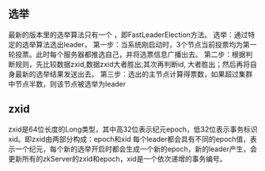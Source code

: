 ## 选举
最新的版本里的选举算法只有一个 ，即FastLeaderElection方法。
选举：通过特定的选举算法选出leader，
第一步：当系统刚启动时，3个节点当前投票均为第一轮投票。此时每个服务器都推选自己，并将选票信息广播出去。
第二步：根据判断规则，先比较数据zxid,数据zxid大者胜出;其次再判断id, 大者胜出；然后再将自身最新的选举结果发送出去。
第三步：选出的主节点计算得票数，如果超过集群中节点半数，则该节点被选举为leader

## zxid
zxid是64位长度的Long类型，其中高32位表示纪元epoch，低32位表示事务标识xid。即zxid由两部分构成：epoch和xid
每个leader都会具有不同的epoch值，表示一个纪元，每个新的选举开启时都会生成一个新的epoch，新的leader产生，会更新所有的zkServer的zxid和epoch，xid是一个依次递增的事务编号。
